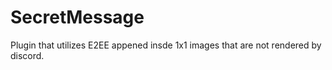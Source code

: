 # SecretMessage
Plugin that utilizes E2EE appened insde 1x1 images that are not rendered by discord.
